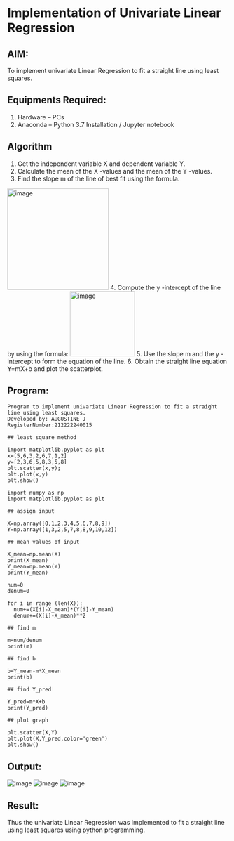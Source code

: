# Implementation of Univariate Linear Regression
## AIM:
To implement univariate Linear Regression to fit a straight line using least squares.

## Equipments Required:
1. Hardware – PCs
2. Anaconda – Python 3.7 Installation / Jupyter notebook

## Algorithm
1. Get the independent variable X and dependent variable Y.
2. Calculate the mean of the X -values and the mean of the Y -values.
3. Find the slope m of the line of best fit using the formula. 
<img width="231" alt="image" src="https://user-images.githubusercontent.com/93026020/192078527-b3b5ee3e-992f-46c4-865b-3b7ce4ac54ad.png">
4. Compute the y -intercept of the line by using the formula:
<img width="148" alt="image" src="https://user-images.githubusercontent.com/93026020/192078545-79d70b90-7e9d-4b85-9f8b-9d7548a4c5a4.png">
5. Use the slope m and the y -intercept to form the equation of the line.
6. Obtain the straight line equation Y=mX+b and plot the scatterplot.

## Program:
```
Program to implement univariate Linear Regression to fit a straight line using least squares.
Developed by: AUGUSTINE J
RegisterNumber:212222240015
```
```
## least square method

import matplotlib.pyplot as plt
x=[5,6,3,2,6,7,1,2]
y=[2,3,6,5,8,3,5,8]
plt.scatter(x,y);
plt.plot(x,y)
plt.show()

import numpy as np
import matplotlib.pyplot as plt

## assign input

X=np.array([0,1,2,3,4,5,6,7,8,9])
Y=np.array([1,3,2,5,7,8,8,9,10,12])

## mean values of input

X_mean=np.mean(X)
print(X_mean)
Y_mean=np.mean(Y)
print(Y_mean)

num=0
denum=0

for i in range (len(X)):
  num+=(X[i]-X_mean)*(Y[i]-Y_mean)
  denum+=(X[i]-X_mean)**2
  
## find m

m=num/denum
print(m)

## find b

b=Y_mean-m*X_mean
print(b)

## find Y_pred

Y_pred=m*X+b
print(Y_pred)

## plot graph

plt.scatter(X,Y)
plt.plot(X,Y_pred,color='green')
plt.show()  

```

## Output:

![image](https://github.com/Augustine0306/Find-the-best-fit-line-using-Least-Squares-Method/assets/119404460/c8769e4a-94e8-45a5-a9ef-3f81e7011433)
![image](https://github.com/Augustine0306/Find-the-best-fit-line-using-Least-Squares-Method/assets/119404460/3148b825-c7c8-43d9-8fd6-a750391aee14)
![image](https://github.com/Augustine0306/Find-the-best-fit-line-using-Least-Squares-Method/assets/119404460/1a04c3b6-4c79-4be9-bd0f-9e452c868430)

## Result:
Thus the univariate Linear Regression was implemented to fit a straight line using least squares using python programming.

